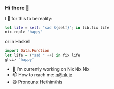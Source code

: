 ### Hi there 👋

I 🙏 for this to be reality:

```Nix
let life = self: "sad ${self}"; in lib.fix life
nix-repl> "happy"
```
or in Haskell
```Haskell
import Data.Function
let life = ("sad " ++) in fix life
ghci> "happy"
```
- 🔭 I’m currently working on Nix Nix Nix
- 📫 How to reach me: n@nk.je
- 😄 Pronouns: He/him/his
